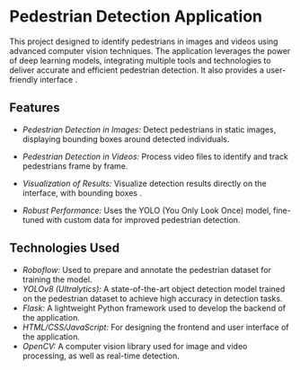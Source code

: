 # **Pedestrian Detection Application**
This project designed to identify pedestrians in images and videos using advanced computer vision techniques. The application leverages the power of deep learning models, integrating multiple tools and technologies to deliver accurate and efficient pedestrian detection. It also provides a user-friendly interface .

## **Features**
- *Pedestrian Detection in Images:*  Detect pedestrians in static images, displaying bounding boxes around detected individuals. <br>

- *Pedestrian Detection in Videos:* Process video files to identify and track pedestrians frame by frame.<br>

- *Visualization of Results:*  Visualize detection results directly on the interface, with bounding boxes . <br>

- *Robust Performance:*  Uses the YOLO (You Only Look Once) model, fine-tuned with custom data for improved pedestrian detection.<br>


## **Technologies Used**

- *Roboflow:*   Used to prepare and annotate the pedestrian dataset for training the model.  <br>
- *YOLOv8 (Ultralytics):*   A state-of-the-art object detection model trained on the pedestrian dataset to achieve high accuracy in detection tasks.<br>
- *Flask:*   A lightweight Python framework used to develop the backend of the application.<br>
- *HTML/CSS/JavaScript:*  For designing the frontend and user interface of the application.<br>
- *OpenCV:*  A computer vision library used for image and video processing, as well as real-time detection.


